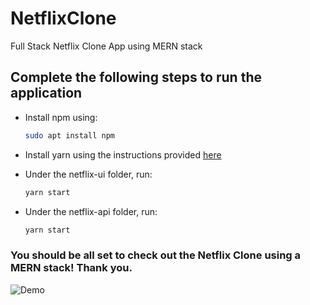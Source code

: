 # NetflixClone
Full Stack Netflix Clone App using MERN stack


## Complete the following steps to run the application

+ Install npm using:
    ```bash
    sudo apt install npm

+ Install yarn using the instructions provided [here](https://www.redswitches.com/blog/install-yarn-in-ubuntu/)

+ Under the netflix-ui folder, run:
    ```bash
    yarn start

+ Under the netflix-api folder, run:
    ```bash
    yarn start

### You should be all set to check out the Netflix Clone using a MERN stack! Thank you.

![Demo](netflixclone.gif)